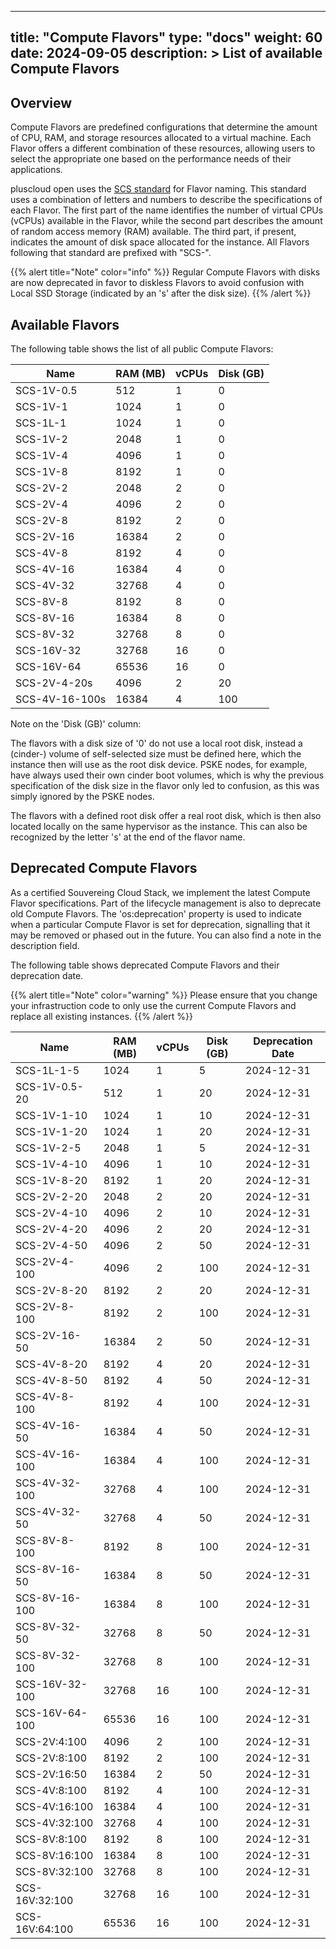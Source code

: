
---
title: "Compute Flavors"
type: "docs"
weight: 60
date: 2024-09-05
description: >
  List of available Compute Flavors
---

## Overview

Compute Flavors are predefined configurations that determine the amount of CPU, RAM, and storage
resources allocated to a virtual machine. Each Flavor offers a different combination of these resources,
allowing users to select the appropriate one based on the performance needs of their applications.

pluscloud open uses the [SCS standard](https://github.com/SovereignCloudStack/standards) for Flavor naming.
This standard uses a combination of letters and numbers to describe the specifications of each Flavor.
The first part of the name identifies the number of virtual CPUs (vCPUs) available in the Flavor, while the second part describes the amount of random access memory (RAM) available.
The third part, if present, indicates the amount of disk space allocated for the instance.
All Flavors following that standard are prefixed with "SCS-".


{{% alert title="Note" color="info" %}}
Regular Compute Flavors with disks are now deprecated in favor to diskless Flavors to avoid confusion with Local SSD Storage (indicated by an 's' after the disk size).
{{% /alert %}}

## Available Flavors

The following table shows the list of all public Compute Flavors:

| Name           | RAM (MB) | vCPUs | Disk (GB) |
|----------------|----------|-------|-----------|
| SCS-1V-0.5 | 512 | 1 | 0 |
| SCS-1V-1 | 1024 | 1 | 0 |
| SCS-1L-1 | 1024 | 1 | 0 |
| SCS-1V-2 | 2048 | 1 | 0 |
| SCS-1V-4 | 4096 | 1 | 0 |
| SCS-1V-8 | 8192 | 1 | 0 |
| SCS-2V-2 | 2048 | 2 | 0 |
| SCS-2V-4 | 4096 | 2 | 0 |
| SCS-2V-8 | 8192 | 2 | 0 |
| SCS-2V-16 | 16384 | 2 | 0 |
| SCS-4V-8 | 8192 | 4 | 0 |
| SCS-4V-16 | 16384 | 4 | 0 |
| SCS-4V-32 | 32768 | 4 | 0 |
| SCS-8V-8 | 8192 | 8 | 0 |
| SCS-8V-16 | 16384 | 8 | 0 |
| SCS-8V-32 | 32768 | 8 | 0 |
| SCS-16V-32 | 32768 | 16 | 0 |
| SCS-16V-64 | 65536 | 16 | 0 |
| SCS-2V-4-20s | 4096 | 2 | 20 |
| SCS-4V-16-100s | 16384 | 4 | 100 |

Note on the 'Disk (GB)' column:

The flavors with a disk size of '0' do not use a local root disk, instead a (cinder-) volume of self-selected size must be defined here,
which the instance then will use as the root disk device.
PSKE nodes, for example, have always used their own cinder boot volumes, which is why the previous specification of the disk size in the flavor only led to confusion,
as this was simply ignored by the PSKE nodes.

The flavors with a defined root disk offer a real root disk, which is then also located locally on the same hypervisor as the instance. This can also be recognized by the
letter 's' at the end of the flavor name.

## Deprecated Compute Flavors

As a certified Souvereing Cloud Stack, we implement the latest Compute Flavor specifications.
Part of the lifecycle management is also to deprecate old Compute Flavors. The 'os:deprecation' property is used to indicate when a
particular Compute Flavor is set for deprecation, signalling that it may be removed or phased out in the future.
You can also find a note in the description field.

The following table shows deprecated Compute Flavors and their deprecation date.


{{% alert title="Note" color="warning" %}}
Please ensure that you change your infrastruction code to only use the current Compute Flavors and replace all existing instances.
{{% /alert %}}

| Name           | RAM (MB) | vCPUs | Disk (GB) | Deprecation Date |
|----------------|----------|-------|-----------|------------------|
| SCS-1L-1-5 | 1024 | 1 | 5 | 2024-12-31 |
| SCS-1V-0.5-20 | 512 | 1 | 20 | 2024-12-31 |
| SCS-1V-1-10 | 1024 | 1 | 10 | 2024-12-31 |
| SCS-1V-1-20 | 1024 | 1 | 20 | 2024-12-31 |
| SCS-1V-2-5 | 2048 | 1 | 5 | 2024-12-31 |
| SCS-1V-4-10 | 4096 | 1 | 10 | 2024-12-31 |
| SCS-1V-8-20 | 8192 | 1 | 20 | 2024-12-31 |
| SCS-2V-2-20 | 2048 | 2 | 20 | 2024-12-31 |
| SCS-2V-4-10 | 4096 | 2 | 10 | 2024-12-31 |
| SCS-2V-4-20 | 4096 | 2 | 20 | 2024-12-31 |
| SCS-2V-4-50 | 4096 | 2 | 50 | 2024-12-31 |
| SCS-2V-4-100 | 4096 | 2 | 100 | 2024-12-31 |
| SCS-2V-8-20 | 8192 | 2 | 20 | 2024-12-31 |
| SCS-2V-8-100 | 8192 | 2 | 100 | 2024-12-31 |
| SCS-2V-16-50 | 16384 | 2 | 50 | 2024-12-31 |
| SCS-4V-8-20 | 8192 | 4 | 20 | 2024-12-31 |
| SCS-4V-8-50 | 8192 | 4 | 50 | 2024-12-31 |
| SCS-4V-8-100 | 8192 | 4 | 100 | 2024-12-31 |
| SCS-4V-16-50 | 16384 | 4 | 50 | 2024-12-31 |
| SCS-4V-16-100 | 16384 | 4 | 100 | 2024-12-31 |
| SCS-4V-32-100 | 32768 | 4 | 100 | 2024-12-31 |
| SCS-4V-32-50 | 32768 | 4 | 50 | 2024-12-31 |
| SCS-8V-8-100 | 8192 | 8 | 100 | 2024-12-31 |
| SCS-8V-16-50 | 16384 | 8 | 50 | 2024-12-31 |
| SCS-8V-16-100 | 16384 | 8 | 100 | 2024-12-31 |
| SCS-8V-32-50 | 32768 | 8 | 50 | 2024-12-31 |
| SCS-8V-32-100 | 32768 | 8 | 100 | 2024-12-31 |
| SCS-16V-32-100 | 32768 | 16 | 100 | 2024-12-31 |
| SCS-16V-64-100 | 65536 | 16 | 100 | 2024-12-31 |
| SCS-2V:4:100 | 4096 | 2 | 100 | 2024-12-31 |
| SCS-2V:8:100 | 8192 | 2 | 100 | 2024-12-31 |
| SCS-2V:16:50 | 16384 | 2 | 50 | 2024-12-31 |
| SCS-4V:8:100 | 8192 | 4 | 100 | 2024-12-31 |
| SCS-4V:16:100 | 16384 | 4 | 100 | 2024-12-31 |
| SCS-4V:32:100 | 32768 | 4 | 100 | 2024-12-31 |
| SCS-8V:8:100 | 8192 | 8 | 100 | 2024-12-31 |
| SCS-8V:16:100 | 16384 | 8 | 100 | 2024-12-31 |
| SCS-8V:32:100 | 32768 | 8 | 100 | 2024-12-31 |
| SCS-16V:32:100 | 32768 | 16 | 100 | 2024-12-31 |
| SCS-16V:64:100 | 65536 | 16 | 100 | 2024-12-31 |

